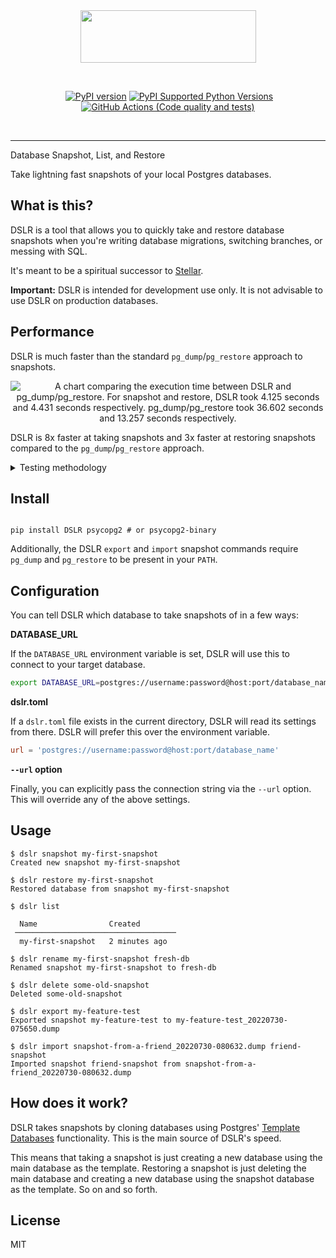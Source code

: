 <br />
<br />
<p align="center">
  <a href="https://github.com/mixxorz/DSLR">
    <img width="281" height="84" src="https://user-images.githubusercontent.com/3102758/181914025-44bff27e-aac1-4d1b-a037-9fa98f9fed65.png">
  </a>
</p>
<br />

<p align="center">
  <a href=""><img src="" alt=""></a>
  <a href="https://badge.fury.io/py/dslr"><img src="https://badge.fury.io/py/dslr.svg" alt="PyPI version"></a>
  <a href="https://pypi.python.org/pypi/dslr/"><img src="https://img.shields.io/pypi/pyversions/dslr.svg" alt="PyPI Supported Python Versions"></a>
  <a href="https://github.com/mixxorz/dslr"><img src="https://github.com/mixxorz/dslr/actions/workflows/tests.yml/badge.svg" alt="GitHub Actions (Code quality and tests)"></a>

</p>
<br />

---

Database Snapshot, List, and Restore

Take lightning fast snapshots of your local Postgres databases.

## What is this?

DSLR is a tool that allows you to quickly take and restore database snapshots
when you're writing database migrations, switching branches, or messing with
SQL.

It's meant to be a spiritual successor to
[Stellar](https://github.com/fastmonkeys/stellar).

**Important:** DSLR is intended for development use only. It is not advisable to
use DSLR on production databases.

## Performance

DSLR is much faster than the standard `pg_dump`/`pg_restore` approach to snapshots.

<p align="center">
  <img src="https://user-images.githubusercontent.com/3102758/182014327-1b13da6e-63ad-4bbe-817e-7d6c66befc98.png" alt="A chart comparing the execution time between DSLR and pg_dump/pg_restore. For snapshot and restore, DSLR took 4.125 seconds and 4.431 seconds respectively. pg_dump/pg_restore took 36.602 seconds and 13.257 seconds respectively.">
</p>

DSLR is 8x faster at taking snapshots and 3x faster at restoring snapshots compared to the `pg_dump`/`pg_restore` approach.

<details>
  <summary>Testing methodology</summary>
  
  I spun up Postgres 12.3 using Docker, created a test database, and filled it with 1GB of random data using this script:
  
  ```SQL
  CREATE TABLE large_test (num1 bigint, num2 double precision, num3 double precision);

INSERT INTO large*test (num1, num2, num3)
SELECT round(random() * 10), random(), random() \_ 142
FROM generate_series(1, 20000000) s(i);

```

I used the following commands to measure the execution time:

```

time dslr snapshot my-snapshot
time dslr restore my-snapshot
time pg_dump -Fc -f export.dump
time pg_restore --no-acl --no-owner export.dump

```

I ran each command three times and plotted the mean in the chart.

Here's the raw data:

| Command       | Run | Execution time (seconds) |
| ------------- | --- | ------------------------ |
| dslr snapshot | 1   | 4.797                    |
|               | 2   | 4.650                    |
|               | 3   | 2.927                    |
| dslr restore  | 1   | 5.840                    |
|               | 2   | 4.122                    |
|               | 3   | 3.331                    |
| pg_dump       | 1   | 37.345                   |
|               | 2   | 36.227                   |
|               | 3   | 36.233                   |
| pg_restore    | 1   | 13.304                   |
|               | 2   | 13.148                   |
|               | 3   | 13.320                   |
</details>

## Install

```

pip install DSLR psycopg2 # or psycopg2-binary

````

Additionally, the DSLR `export` and `import` snapshot commands require `pg_dump`
and `pg_restore` to be present in your `PATH`.

## Configuration

You can tell DSLR which database to take snapshots of in a few ways:

**DATABASE_URL**

If the `DATABASE_URL` environment variable is set, DSLR will use this to connect
to your target database.

```bash
export DATABASE_URL=postgres://username:password@host:port/database_name
````

**dslr.toml**

If a `dslr.toml` file exists in the current directory, DSLR will read its
settings from there. DSLR will prefer this over the environment variable.

```toml
url = 'postgres://username:password@host:port/database_name'
```

**`--url` option**

Finally, you can explicitly pass the connection string via the `--url` option.
This will override any of the above settings.

## Usage

```
$ dslr snapshot my-first-snapshot
Created new snapshot my-first-snapshot

$ dslr restore my-first-snapshot
Restored database from snapshot my-first-snapshot

$ dslr list

  Name                Created
 ────────────────────────────────────
  my-first-snapshot   2 minutes ago

$ dslr rename my-first-snapshot fresh-db
Renamed snapshot my-first-snapshot to fresh-db

$ dslr delete some-old-snapshot
Deleted some-old-snapshot

$ dslr export my-feature-test
Exported snapshot my-feature-test to my-feature-test_20220730-075650.dump

$ dslr import snapshot-from-a-friend_20220730-080632.dump friend-snapshot
Imported snapshot friend-snapshot from snapshot-from-a-friend_20220730-080632.dump
```

## How does it work?

DSLR takes snapshots by cloning databases using Postgres' [Template
Databases](https://www.postgresql.org/docs/current/manage-ag-templatedbs.html)
functionality. This is the main source of DSLR's speed.

This means that taking a snapshot is just creating a new database using the main
database as the template. Restoring a snapshot is just deleting the main
database and creating a new database using the snapshot database as the
template. So on and so forth.

## License

MIT
